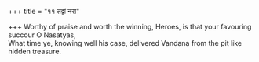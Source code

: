 +++
title = "११ तद्वां नरा"

+++
Worthy of praise and worth the winning, Heroes, is that your favouring succour O Nasatyas,  
     What time ye, knowing well his case, delivered Vandana from the pit like hidden treasure.